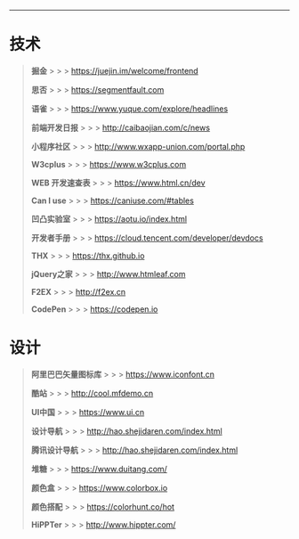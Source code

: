 [title]: # (安利一些我收藏的网站)
[date]: # (2019-08-06 &nbsp; 14:20:52)
[categories]: # (收藏)
[description]: # (给大家推荐一些我收藏夹里的网站。<br> 幸福，是拿来分享的。)
[image]: # (https://i.loli.net/2019/08/11/OaHt4CsZIPVYMG2.jpg)

---

# 技术

> **掘金** > > > https://juejin.im/welcome/frontend
>
> **思否** > > > https://segmentfault.com
>
> **语雀** > > > https://www.yuque.com/explore/headlines
>
> **前端开发日报** > > > http://caibaojian.com/c/news
>
> **小程序社区** > > > http://www.wxapp-union.com/portal.php
>
> **W3cplus** > > > https://www.w3cplus.com
>
> **WEB 开发速查表** > > > https://www.html.cn/dev
>
> **Can I use** > > > https://caniuse.com/#tables
>
> **凹凸实验室** > > > https://aotu.io/index.html
>
> **开发者手册** > > > https://cloud.tencent.com/developer/devdocs
>
> **THX** > > > https://thx.github.io
>
> **jQuery之家** > > > http://www.htmleaf.com
>
> **F2EX** > > > http://f2ex.cn
>
> **CodePen** > > > https://codepen.io
>


# 设计

> **阿里巴巴矢量图标库** > > > https://www.iconfont.cn
>
> **酷站** > > > http://cool.mfdemo.cn
>
> **UI中国** > > > https://www.ui.cn
>
> **设计导航** > > > http://hao.shejidaren.com/index.html
>
> **腾讯设计导航** > > > http://hao.shejidaren.com/index.html
>
> **堆糖** > > > https://www.duitang.com/
>
> **颜色盒** > > > https://www.colorbox.io
>
> **颜色搭配** > > > https://colorhunt.co/hot
>
> **HiPPTer** > > > http://www.hippter.com/
>